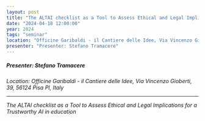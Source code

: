 ```yaml
---
layout: post
title: "The ALTAI checklist as a Tool to Assess Ethical and Legal Implications for a Trustworthy AI in education"
date: "2024-04-18 12:00:00"
year: 2024
tags: "seminar"
location: "Officine Garibaldi - il Cantiere delle Idee, Via Vincenzo Gioberti, 39, 56124 Pisa PI, Italy"
presenter: "Presenter: Stefano Tramacere"
---
```

<h5>Presenter: Stefano Tramacere</h5>
<em>Location: Officine Garibaldi - il Cantiere delle Idee, Via Vincenzo Gioberti, 39, 56124 Pisa PI, Italy<em>
<br>
<hr>


The ALTAI checklist as a Tool to Assess Ethical and Legal Implications for a Trustworthy AI in education
                